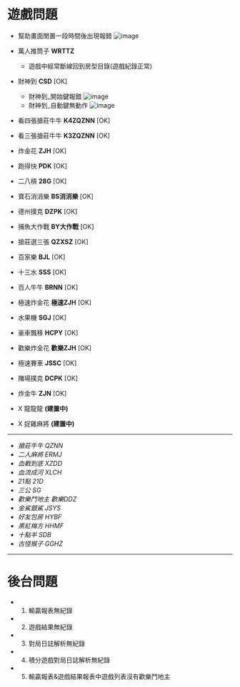 # **遊戲問題**
* 幫助畫面閒置一段時間後出現報錯 
  ![image](https://i.imgur.com/aDbtyjO.png)
* 萬人推筒子 __WRTTZ__
    * 遊戲中經常斷線回到房型目錄(遊戲紀錄正常)
* 財神到 __CSD__ [OK]
    * 財神到_開始鍵報錯
      ![image](https://i.imgur.com/2bctoUC.jpg)
    * 財神到_自動鍵無動作
      ![image](https://i.imgur.com/qRvo5EZ.jpg)

* 看四張搶莊牛牛 __K4ZQZNN__ [OK]
* 看三張搶莊牛牛 __K3ZQZNN__ [OK]
* 炸金花 __ZJH__ [OK]
* 跑得快 __PDK__ [OK]
* 二八槓 __28G__ [OK]
* 寶石消消樂 __BS消消樂__ [OK]
* 德州撲克 __DZPK__ [OK]
* 捕魚大作戰 __BY大作戰__ [OK]
* 搶莊選三張 __QZXSZ__ [OK]
* 百家樂 __BJL__ [OK]
* 十三水 __SSS__ [OK]
* 百人牛牛 __BRNN__ [OK]
* 極速炸金花 __極速ZJH__ [OK]
* 水果機 __SGJ__ [OK]
* 豪車飄移 __HCPY__ [OK] 
* 歡樂炸金花 __歡樂ZJH__ [OK]
* 極速賽車 __JSSC__ [OK]
* 賭場撲克 __DCPK__ [OK]
* 炸金牛 __ZJN__ [OK]
* X 龍龍龍 __(建置中)__
* X 捉雞麻將 __(建置中)__
---

* *搶莊牛牛 QZNN*
* *二人麻將 ERMJ*
* *血戰到底 XZDD*
* *血流成河 XLCH*
* *21點 21D*
* *三公 SG*
* *歡樂鬥地主 歡樂DDZ*
* *金鯊銀鯊 JSYS*
* *好友包房 HYBF*
* *黑紅梅方 HHMF*
* *十點半 SDB*
* *古怪猴子 GGHZ*

---

# **後台問題**
* 1. 輸贏報表無紀錄
* 2. 遊戲結果無紀錄
* 3. 對局日誌解析無紀錄
* 4. 積分遊戲對局日誌解析無紀錄
* 5. 輸贏報表&遊戲結果報表中遊戲列表沒有歡樂鬥地主
